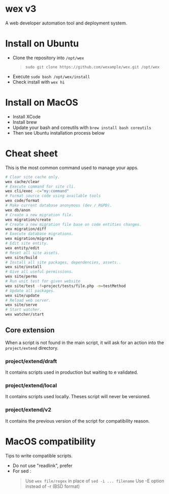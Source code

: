 # wex v3

A web developer automation tool and deployment system.

# Install on Ubuntu

- Clone the repository into `/opt/wex`
  > `sudo git clone https://github.com/wexample/wex.git /opt/wex`
- Execute `sudo bash /opt/wex/install`
- Check install with `wex hi`

# Install on MacOS

- Install XCode
- Install brew
- Update your bash and coreutils with `brew install bash coreutils`
- Then see Ubuntu installation process below

# Cheat sheet

This is the most common command used to manage your apps.

```bash
# Clear site cache only.
wex cache/clear
# Execute command for site cli.
wex cli/exec -c="my:command"
# Format source code using available tools
wex code/format
# Make current database anonymous (dev / RGPD).
wex db/anon
# Create a new migration file.
wex migration/create
# Create a new migration file base on code entities changes.
wex migration/diff
# Execute database migrations.
wex migration/migrate
# Edit site entity.
wex entity/edit
# Reset all site assets.
wex site/build
# Install all site packages, dependencies, assets..
wex site/install
# Give all useful permissions.
wex site/perms
# Run unit test for given website
wex site/test -f=project/tests/file.php -m=testMethod
# Update all packages.
wex site/update
# Reload web server.
wex site/serve
# Start watcher.
wex watcher/start
```

## Core extension

When a script is not found in the main script, it will ask for an action into the `project/extend` directory.

### project/extend/draft

It contains scripts used in production but waiting to e validated.

### project/extend/local

It contains scripts used locally. Theses script will never be versioned.

### project/extend/v2

It contains the previous version of the script for compatibility reason.

# MacOS compatibility

Tips to write compatible scripts.

- Do not use "readlink", prefer 
- For sed :
  > Use `wex file/regex` in place of `sed -i ... filename`
  > Use -E option instead of -r (BSD format)
